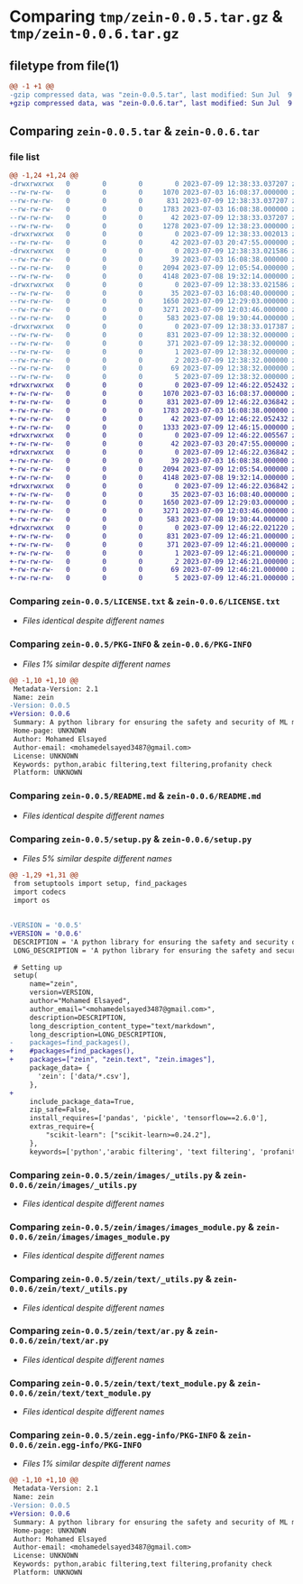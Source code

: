 # Comparing `tmp/zein-0.0.5.tar.gz` & `tmp/zein-0.0.6.tar.gz`

## filetype from file(1)

```diff
@@ -1 +1 @@
-gzip compressed data, was "zein-0.0.5.tar", last modified: Sun Jul  9 12:38:33 2023, max compression
+gzip compressed data, was "zein-0.0.6.tar", last modified: Sun Jul  9 12:46:22 2023, max compression
```

## Comparing `zein-0.0.5.tar` & `zein-0.0.6.tar`

### file list

```diff
@@ -1,24 +1,24 @@
-drwxrwxrwx   0        0        0        0 2023-07-09 12:38:33.037207 zein-0.0.5/
--rw-rw-rw-   0        0        0     1070 2023-07-03 16:08:37.000000 zein-0.0.5/LICENSE.txt
--rw-rw-rw-   0        0        0      831 2023-07-09 12:38:33.037207 zein-0.0.5/PKG-INFO
--rw-rw-rw-   0        0        0     1783 2023-07-03 16:08:38.000000 zein-0.0.5/README.md
--rw-rw-rw-   0        0        0       42 2023-07-09 12:38:33.037207 zein-0.0.5/setup.cfg
--rw-rw-rw-   0        0        0     1278 2023-07-09 12:38:23.000000 zein-0.0.5/setup.py
-drwxrwxrwx   0        0        0        0 2023-07-09 12:38:33.002013 zein-0.0.5/zein/
--rw-rw-rw-   0        0        0       42 2023-07-03 20:47:55.000000 zein-0.0.5/zein/__init__.py
-drwxrwxrwx   0        0        0        0 2023-07-09 12:38:33.021586 zein-0.0.5/zein/images/
--rw-rw-rw-   0        0        0       39 2023-07-03 16:08:38.000000 zein-0.0.5/zein/images/__init__.py
--rw-rw-rw-   0        0        0     2094 2023-07-09 12:05:54.000000 zein-0.0.5/zein/images/_utils.py
--rw-rw-rw-   0        0        0     4148 2023-07-08 19:32:14.000000 zein-0.0.5/zein/images/images_module.py
-drwxrwxrwx   0        0        0        0 2023-07-09 12:38:33.021586 zein-0.0.5/zein/text/
--rw-rw-rw-   0        0        0       35 2023-07-03 16:08:40.000000 zein-0.0.5/zein/text/__init__.py
--rw-rw-rw-   0        0        0     1650 2023-07-09 12:29:03.000000 zein-0.0.5/zein/text/_utils.py
--rw-rw-rw-   0        0        0     3271 2023-07-09 12:03:46.000000 zein-0.0.5/zein/text/ar.py
--rw-rw-rw-   0        0        0      583 2023-07-08 19:30:44.000000 zein-0.0.5/zein/text/text_module.py
-drwxrwxrwx   0        0        0        0 2023-07-09 12:38:33.017387 zein-0.0.5/zein.egg-info/
--rw-rw-rw-   0        0        0      831 2023-07-09 12:38:32.000000 zein-0.0.5/zein.egg-info/PKG-INFO
--rw-rw-rw-   0        0        0      371 2023-07-09 12:38:32.000000 zein-0.0.5/zein.egg-info/SOURCES.txt
--rw-rw-rw-   0        0        0        1 2023-07-09 12:38:32.000000 zein-0.0.5/zein.egg-info/dependency_links.txt
--rw-rw-rw-   0        0        0        2 2023-07-09 12:38:32.000000 zein-0.0.5/zein.egg-info/not-zip-safe
--rw-rw-rw-   0        0        0       69 2023-07-09 12:38:32.000000 zein-0.0.5/zein.egg-info/requires.txt
--rw-rw-rw-   0        0        0        5 2023-07-09 12:38:32.000000 zein-0.0.5/zein.egg-info/top_level.txt
+drwxrwxrwx   0        0        0        0 2023-07-09 12:46:22.052432 zein-0.0.6/
+-rw-rw-rw-   0        0        0     1070 2023-07-03 16:08:37.000000 zein-0.0.6/LICENSE.txt
+-rw-rw-rw-   0        0        0      831 2023-07-09 12:46:22.036842 zein-0.0.6/PKG-INFO
+-rw-rw-rw-   0        0        0     1783 2023-07-03 16:08:38.000000 zein-0.0.6/README.md
+-rw-rw-rw-   0        0        0       42 2023-07-09 12:46:22.052432 zein-0.0.6/setup.cfg
+-rw-rw-rw-   0        0        0     1333 2023-07-09 12:46:15.000000 zein-0.0.6/setup.py
+drwxrwxrwx   0        0        0        0 2023-07-09 12:46:22.005567 zein-0.0.6/zein/
+-rw-rw-rw-   0        0        0       42 2023-07-03 20:47:55.000000 zein-0.0.6/zein/__init__.py
+drwxrwxrwx   0        0        0        0 2023-07-09 12:46:22.036842 zein-0.0.6/zein/images/
+-rw-rw-rw-   0        0        0       39 2023-07-03 16:08:38.000000 zein-0.0.6/zein/images/__init__.py
+-rw-rw-rw-   0        0        0     2094 2023-07-09 12:05:54.000000 zein-0.0.6/zein/images/_utils.py
+-rw-rw-rw-   0        0        0     4148 2023-07-08 19:32:14.000000 zein-0.0.6/zein/images/images_module.py
+drwxrwxrwx   0        0        0        0 2023-07-09 12:46:22.036842 zein-0.0.6/zein/text/
+-rw-rw-rw-   0        0        0       35 2023-07-03 16:08:40.000000 zein-0.0.6/zein/text/__init__.py
+-rw-rw-rw-   0        0        0     1650 2023-07-09 12:29:03.000000 zein-0.0.6/zein/text/_utils.py
+-rw-rw-rw-   0        0        0     3271 2023-07-09 12:03:46.000000 zein-0.0.6/zein/text/ar.py
+-rw-rw-rw-   0        0        0      583 2023-07-08 19:30:44.000000 zein-0.0.6/zein/text/text_module.py
+drwxrwxrwx   0        0        0        0 2023-07-09 12:46:22.021220 zein-0.0.6/zein.egg-info/
+-rw-rw-rw-   0        0        0      831 2023-07-09 12:46:21.000000 zein-0.0.6/zein.egg-info/PKG-INFO
+-rw-rw-rw-   0        0        0      371 2023-07-09 12:46:21.000000 zein-0.0.6/zein.egg-info/SOURCES.txt
+-rw-rw-rw-   0        0        0        1 2023-07-09 12:46:21.000000 zein-0.0.6/zein.egg-info/dependency_links.txt
+-rw-rw-rw-   0        0        0        2 2023-07-09 12:46:21.000000 zein-0.0.6/zein.egg-info/not-zip-safe
+-rw-rw-rw-   0        0        0       69 2023-07-09 12:46:21.000000 zein-0.0.6/zein.egg-info/requires.txt
+-rw-rw-rw-   0        0        0        5 2023-07-09 12:46:21.000000 zein-0.0.6/zein.egg-info/top_level.txt
```

### Comparing `zein-0.0.5/LICENSE.txt` & `zein-0.0.6/LICENSE.txt`

 * *Files identical despite different names*

### Comparing `zein-0.0.5/PKG-INFO` & `zein-0.0.6/PKG-INFO`

 * *Files 1% similar despite different names*

```diff
@@ -1,10 +1,10 @@
 Metadata-Version: 2.1
 Name: zein
-Version: 0.0.5
+Version: 0.0.6
 Summary: A python library for ensuring the safety and security of ML models
 Home-page: UNKNOWN
 Author: Mohamed Elsayed
 Author-email: <mohamedelsayed3487@gmail.com>
 License: UNKNOWN
 Keywords: python,arabic filtering,text filtering,profanity check
 Platform: UNKNOWN
```

### Comparing `zein-0.0.5/README.md` & `zein-0.0.6/README.md`

 * *Files identical despite different names*

### Comparing `zein-0.0.5/setup.py` & `zein-0.0.6/setup.py`

 * *Files 5% similar despite different names*

```diff
@@ -1,29 +1,31 @@
 from setuptools import setup, find_packages
 import codecs
 import os
 
 
-VERSION = '0.0.5'
+VERSION = '0.0.6'
 DESCRIPTION = 'A python library for ensuring the safety and security of ML models'
 LONG_DESCRIPTION = 'A python library for ensuring the safety and security of ML models and their outputs for the Arabic and Islamic community'
 
 # Setting up
 setup(
     name="zein",
     version=VERSION,
     author="Mohamed Elsayed",
     author_email="<mohamedelsayed3487@gmail.com>",
     description=DESCRIPTION,
     long_description_content_type="text/markdown",
     long_description=LONG_DESCRIPTION,
-    packages=find_packages(),
+    #packages=find_packages(),
+    packages=["zein", "zein.text", "zein.images"],
     package_data= {
       'zein': ['data/*.csv'],
     },
+
     include_package_data=True,
     zip_safe=False,
     install_requires=['pandas', 'pickle', 'tensorflow==2.6.0'],
     extras_require={
         "scikit-learn": ["scikit-learn>=0.24.2"],
     },
     keywords=['python','arabic filtering', 'text filtering', 'profanity check'],
```

### Comparing `zein-0.0.5/zein/images/_utils.py` & `zein-0.0.6/zein/images/_utils.py`

 * *Files identical despite different names*

### Comparing `zein-0.0.5/zein/images/images_module.py` & `zein-0.0.6/zein/images/images_module.py`

 * *Files identical despite different names*

### Comparing `zein-0.0.5/zein/text/_utils.py` & `zein-0.0.6/zein/text/_utils.py`

 * *Files identical despite different names*

### Comparing `zein-0.0.5/zein/text/ar.py` & `zein-0.0.6/zein/text/ar.py`

 * *Files identical despite different names*

### Comparing `zein-0.0.5/zein/text/text_module.py` & `zein-0.0.6/zein/text/text_module.py`

 * *Files identical despite different names*

### Comparing `zein-0.0.5/zein.egg-info/PKG-INFO` & `zein-0.0.6/zein.egg-info/PKG-INFO`

 * *Files 1% similar despite different names*

```diff
@@ -1,10 +1,10 @@
 Metadata-Version: 2.1
 Name: zein
-Version: 0.0.5
+Version: 0.0.6
 Summary: A python library for ensuring the safety and security of ML models
 Home-page: UNKNOWN
 Author: Mohamed Elsayed
 Author-email: <mohamedelsayed3487@gmail.com>
 License: UNKNOWN
 Keywords: python,arabic filtering,text filtering,profanity check
 Platform: UNKNOWN
```


